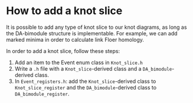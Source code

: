# How to add a knot slice
It is possible to add any type of knot slice to our knot diagrams, as long as
the DA-bimodule structure is implementable. For example, we can add marked
minima in order to calculate link Floer homology.

In order to add a knot slice, follow these steps:
1. Add an item to the Event enum class in `Knot_slice.h`
2. Write a `.h` file with a `Knot_slice`-derived class and a
`DA_bimodule`-derived class.
3. In `Event_registers.h`: add the `Knot_slice`-derived class to
`Knot_slice_register` and the `DA_bimodule`-derived class to
`DA_bimodule_register`.